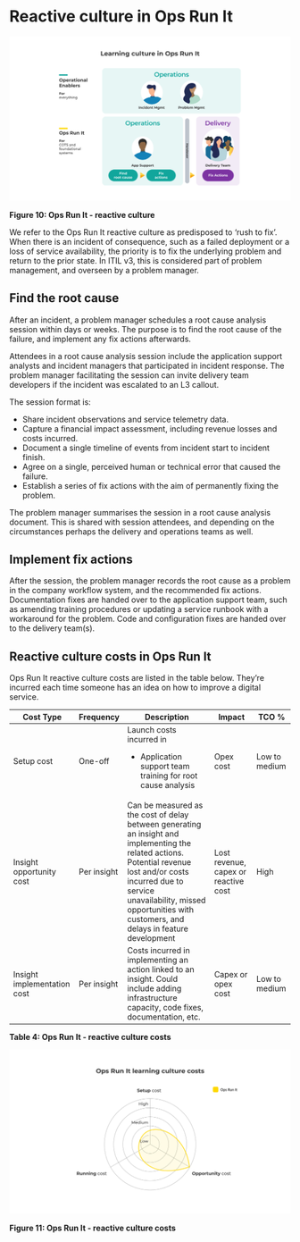 # Reactive culture in Ops Run It

![Reactive culture in Ops Run It](../.gitbook/assets/what-is-ops-run-it/ops-run-it-reactive-culture.png)

**Figure 10: Ops Run It - reactive culture**

We refer to the Ops Run It reactive culture as predisposed to ‘rush to fix’. When there is an incident of consequence, such as a failed deployment or a loss of service availability, the priority is to fix the underlying problem and return to the prior state. In ITIL v3, this is considered part of problem management, and overseen by a problem manager. 

## Find the root cause

After an incident, a problem manager schedules a root cause analysis session within days or weeks. The purpose is to find the root cause of the failure, and implement any fix actions afterwards. 

Attendees in a root cause analysis session include the application support analysts and incident managers that participated in incident response. The problem manager facilitating the session can invite delivery team developers if the incident was escalated to an L3 callout. 

The session format is:

* Share incident observations and service telemetry data.
* Capture a financial impact assessment, including revenue losses and costs incurred. 
* Document a single timeline of events from incident start to incident finish.
* Agree on a single, perceived human or technical error that caused the failure.
* Establish a series of fix actions with the aim of permanently fixing the problem.

The problem manager summarises the session in a root cause analysis document. This is shared with session attendees, and depending on the circumstances perhaps the delivery and operations teams as well. 

## Implement fix actions

After the session, the problem manager records the root cause as a problem in the company workflow system, and the recommended fix actions. Documentation fixes are handed over to the application support team, such as amending training procedures or updating a service runbook with a workaround for the problem. Code and configuration fixes are handed over to the delivery team(s). 
 
## Reactive culture costs in Ops Run It

Ops Run It reactive culture costs are listed in the table below. They’re incurred each time someone has an idea on how to improve a digital service.

|Cost Type|Frequency|Description|Impact|TCO %|
|---|---|---|---|---|
|Setup cost|One-off|Launch costs incurred in<ul><li>Application support team training for root cause analysis</li></ul>|Opex cost|Low to medium|
|Insight opportunity cost|Per insight|Can be measured as the cost of delay between generating an insight and implementing the related actions. Potential revenue lost and/or costs incurred due to service unavailability, missed opportunities with customers, and delays in feature development|Lost revenue, capex or reactive cost|High|
|Insight implementation cost|Per insight|Costs incurred in implementing an action linked to an insight. Could include adding infrastructure capacity, code fixes, documentation, etc.|Capex or opex cost|Low to medium|

**Table 4: Ops Run It - reactive culture costs**

![Deployment throughput costs in Ops Run It](../.gitbook/assets/what-is-ops-run-it/ops-run-it-reactive-culture-costs.png)

**Figure 11: Ops Run It - reactive culture costs**


